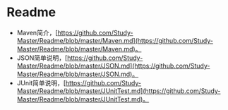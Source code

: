 Readme
======

* Maven简介，[https://github.com/Study-Master/Readme/blob/master/Maven.md](https://github.com/Study-Master/Readme/blob/master/Maven.md)。
* JSON简单说明，[https://github.com/Study-Master/Readme/blob/master/JSON.md](https://github.com/Study-Master/Readme/blob/master/JSON.md)。
* JUnit简单说明，[https://github.com/Study-Master/Readme/blob/master/JUnitTest.md](https://github.com/Study-Master/Readme/blob/master/JUnitTest.md)。

